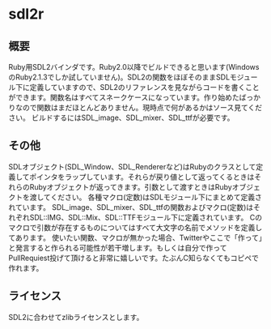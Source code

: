 sdl2r
========

## 概要

Ruby用SDL2バインダです。Ruby2.0以降でビルドできると思います(WindowsのRuby2.1.3でしか試していません)。SDL2の関数をほぼそのままSDLモジュール下に定義していますので、SDL2のリファレンスを見ながらコードを書くことができます。関数名はすべてスネークケースになっています。作り始めたばっかりなので関数はまだほとんどありません。現時点で何があるかはソース見てください。
ビルドするにはSDL_image、SDL_mixer、SDL_ttfが必要です。

## その他

SDLオブジェクト(SDL_Window、SDL_Rendererなど)はRubyのクラスとして定義してポインタをラップしています。それらが戻り値として返ってくるときはそれらのRubyオブジェクトが返ってきます。引数として渡すときはRubyオブジェクトを渡してください。
各種マクロ(定数)はSDLモジュール下にまとめて定義されています。
SDL_image、SDL_mixer、SDL_ttfの関数およびマクロ(定数)はそれぞれSDL::IMG、SDL::Mix、SDL::TTFモジュール下に定義されています。
Cのマクロで引数が存在するものについてはすべて大文字の名前でメソッドを定義してあります。
使いたい関数、マクロが無かった場合、Twitterやここで「作って」と発言すると作られる可能性が若干増します。もしくは自分で作ってPullRequiest投げて頂けると非常に嬉しいです。たぶんC知らなくてもコピペで作れます。

## ライセンス
SDL2に合わせてzlibライセンスとします。
